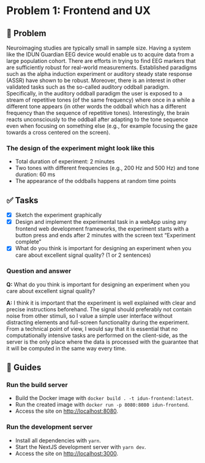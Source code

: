 # Problem 1: Frontend and UX

## 🎯 Problem

Neuroimaging studies are typically small in sample size. Having a system like the IDUN Guardian EEG device would enable us to acquire data from a large population cohort. There are efforts in trying to find EEG markers that are sufficiently robust for real-world measurements. Established paradigms such as the alpha induction experiment or auditory steady state response (ASSR) have shown to be robust. Moreover, there is an interest in other validated tasks such as the so-called auditory oddball paradigm. Specifically, in the auditory oddball paradigm the user is exposed to a stream of repetitive tones (of the same frequency) where once in a while a different tone appears (in other words the oddball which has a different frequency than the sequence of repetitive tones). Interestingly, the brain reacts unconsciously to the oddball after adapting to the tone sequence even when focusing on something else (e.g., for example focusing the gaze towards a cross centered on the screen).

### The design of the experiment might look like this

- Total duration of experiment: 2 minutes
- Two tones with different frequencies (e.g., 200 Hz and 500 Hz) and tone duration: 60 ms
- The appearance of the oddballs happens at random time points

## ✅ Tasks

- [x] Sketch the experiment graphically
- [x] Design and implement the experimental task in a webApp using any frontend web development frameworks, the experiment starts with a button press and ends after 2 minutes with the screen text “Experiment complete”
- [x] What do you think is important for designing an experiment when you care about excellent signal quality? (1 or 2 sentences)

### Question and answer

**Q:** What do you think is important for designing an experiment when you care about excellent signal quality?

**A:** I think it is important that the experiment is well explained with clear and precise instructions beforehand. The signal should preferably not contain noise from other stimuli, so I value a simple user interface without distracting elements and full-screen functionality during the experiment. From a technical point of view, I would say that it is essential that no computationally intensive tasks are performed on the client-side, as the server is the only place where the data is processed with the guarantee that it will be computed in the same way every time.

## 🚀 Guides

### Run the build server

- Build the Docker image with `docker build . -t idun-frontend:latest`.
- Run the created image with `docker run -p 8080:8080 idun-frontend`.
- Access the site on <http://localhost:8080>.

### Run the development server

- Install all dependencies with `yarn`.
- Start the NextJS development server with `yarn dev`.
- Access the site on <http://localhost:3000>.
